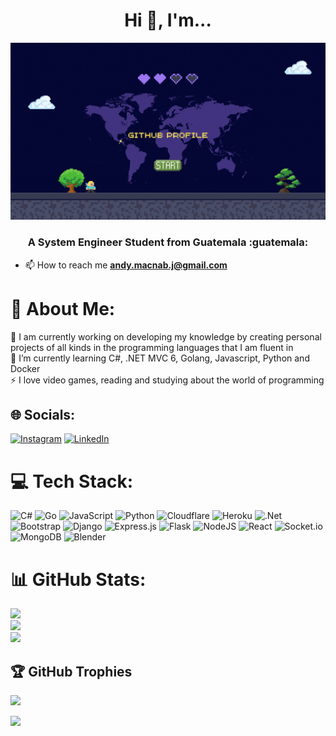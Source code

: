<h1 align="center">Hi 👋, I'm... </h1>
<div align="center">
 
<img  src="https://github.com/DevAndyMacnab/DevAndyMacnab/blob/be174ef67a8a2410b2bd137443e307dbfffd7324/Portada.gif">
</div>
<h3 align="center">A System Engineer Student from Guatemala :guatemala: </h3>

- 📫 How to reach me **andy.macnab.j@gmail.com** <br>

# 💫 About Me:
🔭 I am currently working on developing my knowledge by creating personal projects of all kinds in the programming languages ​​that I am fluent in<br>🌱 I’m currently learning C#, .NET MVC 6, Golang, Javascript, Python and Docker<br>⚡ I love video games, reading and studying about the world of programming


## 🌐 Socials:
[![Instagram](https://img.shields.io/badge/Instagram-%23E4405F.svg?logo=Instagram&logoColor=white)](https://instagram.com/https://www.instagram.com/andy._.macnab/) [![LinkedIn](https://img.shields.io/badge/LinkedIn-%230077B5.svg?logo=linkedin&logoColor=white)](https://linkedin.com/in/https://www.linkedin.com/in/andy-jimenez-macnab-688927245?lipi=urn%3Ali%3Apage%3Ad_flagship3_profile_view_base_contact_details%3B5oTf1AtPR%2FaWxb%2FI9AgPsQ%3D%3D) 

# 💻 Tech Stack:
![C#](https://img.shields.io/badge/c%23-%23239120.svg?style=for-the-badge&logo=c-sharp&logoColor=white) ![Go](https://img.shields.io/badge/go-%2300ADD8.svg?style=for-the-badge&logo=go&logoColor=white) ![JavaScript](https://img.shields.io/badge/javascript-%23323330.svg?style=for-the-badge&logo=javascript&logoColor=%23F7DF1E) ![Python](https://img.shields.io/badge/python-3670A0?style=for-the-badge&logo=python&logoColor=ffdd54) ![Cloudflare](https://img.shields.io/badge/Cloudflare-F38020?style=for-the-badge&logo=Cloudflare&logoColor=white) ![Heroku](https://img.shields.io/badge/heroku-%23430098.svg?style=for-the-badge&logo=heroku&logoColor=white) ![.Net](https://img.shields.io/badge/.NET-5C2D91?style=for-the-badge&logo=.net&logoColor=white) ![Bootstrap](https://img.shields.io/badge/bootstrap-%23563D7C.svg?style=for-the-badge&logo=bootstrap&logoColor=white) ![Django](https://img.shields.io/badge/django-%23092E20.svg?style=for-the-badge&logo=django&logoColor=white) ![Express.js](https://img.shields.io/badge/express.js-%23404d59.svg?style=for-the-badge&logo=express&logoColor=%2361DAFB) ![Flask](https://img.shields.io/badge/flask-%23000.svg?style=for-the-badge&logo=flask&logoColor=white) ![NodeJS](https://img.shields.io/badge/node.js-6DA55F?style=for-the-badge&logo=node.js&logoColor=white) ![React](https://img.shields.io/badge/react-%2320232a.svg?style=for-the-badge&logo=react&logoColor=%2361DAFB) ![Socket.io](https://img.shields.io/badge/Socket.io-black?style=for-the-badge&logo=socket.io&badgeColor=010101) ![MongoDB](https://img.shields.io/badge/MongoDB-%234ea94b.svg?style=for-the-badge&logo=mongodb&logoColor=white) ![Blender](https://img.shields.io/badge/blender-%23F5792A.svg?style=for-the-badge&logo=blender&logoColor=white)
# 📊 GitHub Stats:
![](https://github-readme-stats.vercel.app/api?username=DevAndyMacnab&theme=dark&hide_border=false&include_all_commits=true&count_private=true)<br/>
![](https://github-readme-streak-stats.herokuapp.com/?user=DevAndyMacnab&theme=dark&hide_border=false)<br/>
![](https://github-readme-stats.vercel.app/api/top-langs/?username=DevAndyMacnab&theme=dark&hide_border=false&include_all_commits=true&count_private=true&layout=compact)

## 🏆 GitHub Trophies
![](https://github-profile-trophy.vercel.app/?username=DevAndyMacnab&theme=radical&no-frame=true&no-bg=false&margin-w=4)


[![](https://visitcount.itsvg.in/api?id=DevAndyMacnab&icon=5&color=0)](https://visitcount.itsvg.in)

<!-- Proudly created with GPRM ( https://gprm.itsvg.in ) -->

